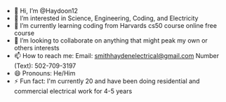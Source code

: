 - 👋 Hi, I’m @Haydoon12
- 👀 I’m interested in Science, Engineering, Coding, and Electricity
- 🌱 I’m currently learning coding from Harvards cs50 course online free course
- 💞️ I’m looking to collaborate on anything that might peak my own or others interests
- 📫 How to reach me: Email: smithhaydenelectrical@gmail.com Number (Text): 502-709-3197
- 😄 Pronouns: He/Him
- ⚡ Fun fact: I'm currently 20 and have been doing residential and commercial electrical work for 4-5 years

<!---
Haydoon12/Haydoon12 is a ✨ special ✨ repository because its `README.md` (this file) appears on your GitHub profile.
You can click the Preview link to take a look at your changes.
--->

